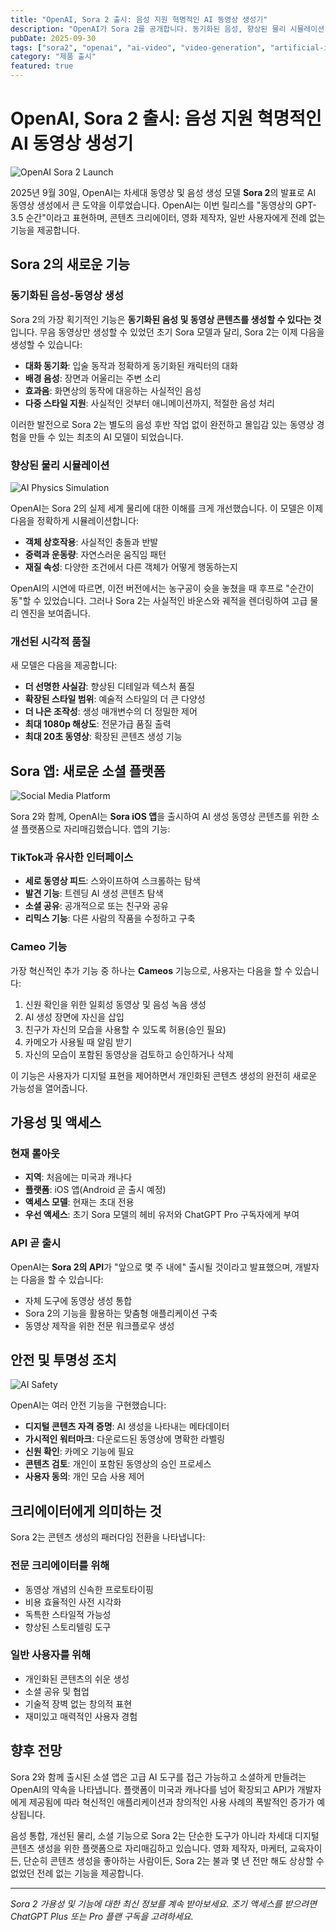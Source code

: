 ```yaml
---
title: "OpenAI, Sora 2 출시: 음성 지원 혁명적인 AI 동영상 생성기"
description: "OpenAI가 Sora 2를 공개합니다. 동기화된 음성, 향상된 물리 시뮬레이션, 소셜 공유 기능을 갖춘 획기적인 AI 동영상 생성 모델이 전 세계 크리에이터에게 제공됩니다."
pubDate: 2025-09-30
tags: ["sora2", "openai", "ai-video", "video-generation", "artificial-intelligence"]
category: "제품 출시"
featured: true
---
```


# OpenAI, Sora 2 출시: 음성 지원 혁명적인 AI 동영상 생성기

![OpenAI Sora 2 Launch](https://images.unsplash.com/photo-1633412802994-5c058f151b66?w=1200&h=630&fit=crop)

2025년 9월 30일, OpenAI는 차세대 동영상 및 음성 생성 모델 **Sora 2**의 발표로 AI 동영상 생성에서 큰 도약을 이루었습니다. OpenAI는 이번 릴리스를 "동영상의 GPT-3.5 순간"이라고 표현하며, 콘텐츠 크리에이터, 영화 제작자, 일반 사용자에게 전례 없는 기능을 제공합니다.

## Sora 2의 새로운 기능

### 동기화된 음성-동영상 생성

Sora 2의 가장 획기적인 기능은 **동기화된 음성 및 동영상 콘텐츠를 생성할 수 있다는 것**입니다. 무음 동영상만 생성할 수 있었던 초기 Sora 모델과 달리, Sora 2는 이제 다음을 생성할 수 있습니다:

- **대화 동기화**: 입술 동작과 정확하게 동기화된 캐릭터의 대화
- **배경 음성**: 장면과 어울리는 주변 소리
- **효과음**: 화면상의 동작에 대응하는 사실적인 음성
- **다중 스타일 지원**: 사실적인 것부터 애니메이션까지, 적절한 음성 처리

이러한 발전으로 Sora 2는 별도의 음성 후반 작업 없이 완전하고 몰입감 있는 동영상 경험을 만들 수 있는 최초의 AI 모델이 되었습니다.

### 향상된 물리 시뮬레이션

![AI Physics Simulation](https://images.unsplash.com/photo-1451187580459-43490279c0fa?w=1200&h=630&fit=crop)

OpenAI는 Sora 2의 실제 세계 물리에 대한 이해를 크게 개선했습니다. 이 모델은 이제 다음을 정확하게 시뮬레이션합니다:

- **객체 상호작용**: 사실적인 충돌과 반발
- **중력과 운동량**: 자연스러운 움직임 패턴
- **재질 속성**: 다양한 조건에서 다른 객체가 어떻게 행동하는지

OpenAI의 시연에 따르면, 이전 버전에서는 농구공이 슛을 놓쳤을 때 후프로 "순간이동"할 수 있었습니다. 그러나 Sora 2는 사실적인 바운스와 궤적을 렌더링하여 고급 물리 엔진을 보여줍니다.

### 개선된 시각적 품질

새 모델은 다음을 제공합니다:

- **더 선명한 사실감**: 향상된 디테일과 텍스처 품질
- **확장된 스타일 범위**: 예술적 스타일의 더 큰 다양성
- **더 나은 조작성**: 생성 매개변수의 더 정밀한 제어
- **최대 1080p 해상도**: 전문가급 품질 출력
- **최대 20초 동영상**: 확장된 콘텐츠 생성 기능

## Sora 앱: 새로운 소셜 플랫폼

![Social Media Platform](https://images.unsplash.com/photo-1611162617474-5b21e879e113?w=1200&h=630&fit=crop)

Sora 2와 함께, OpenAI는 **Sora iOS 앱**을 출시하여 AI 생성 동영상 콘텐츠를 위한 소셜 플랫폼으로 자리매김했습니다. 앱의 기능:

### TikTok과 유사한 인터페이스

- **세로 동영상 피드**: 스와이프하여 스크롤하는 탐색
- **발견 기능**: 트렌딩 AI 생성 콘텐츠 탐색
- **소셜 공유**: 공개적으로 또는 친구와 공유
- **리믹스 기능**: 다른 사람의 작품을 수정하고 구축

### Cameo 기능

가장 혁신적인 추가 기능 중 하나는 **Cameos** 기능으로, 사용자는 다음을 할 수 있습니다:

1. 신원 확인을 위한 일회성 동영상 및 음성 녹음 생성
2. AI 생성 장면에 자신을 삽입
3. 친구가 자신의 모습을 사용할 수 있도록 허용(승인 필요)
4. 카메오가 사용될 때 알림 받기
5. 자신의 모습이 포함된 동영상을 검토하고 승인하거나 삭제

이 기능은 사용자가 디지털 표현을 제어하면서 개인화된 콘텐츠 생성의 완전히 새로운 가능성을 열어줍니다.

## 가용성 및 액세스

### 현재 롤아웃

- **지역**: 처음에는 미국과 캐나다
- **플랫폼**: iOS 앱(Android 곧 출시 예정)
- **액세스 모델**: 현재는 초대 전용
- **우선 액세스**: 초기 Sora 모델의 헤비 유저와 ChatGPT Pro 구독자에게 부여

### API 곧 출시

OpenAI는 **Sora 2의 API**가 "앞으로 몇 주 내에" 출시될 것이라고 발표했으며, 개발자는 다음을 할 수 있습니다:

- 자체 도구에 동영상 생성 통합
- Sora 2의 기능을 활용하는 맞춤형 애플리케이션 구축
- 동영상 제작을 위한 전문 워크플로우 생성

## 안전 및 투명성 조치

![AI Safety](https://images.unsplash.com/photo-1563986768609-322da13575f3?w=1200&h=630&fit=crop)

OpenAI는 여러 안전 기능을 구현했습니다:

- **디지털 콘텐츠 자격 증명**: AI 생성을 나타내는 메타데이터
- **가시적인 워터마크**: 다운로드된 동영상에 명확한 라벨링
- **신원 확인**: 카메오 기능에 필요
- **콘텐츠 검토**: 개인이 포함된 동영상의 승인 프로세스
- **사용자 동의**: 개인 모습 사용 제어

## 크리에이터에게 의미하는 것

Sora 2는 콘텐츠 생성의 패러다임 전환을 나타냅니다:

### 전문 크리에이터를 위해

- 동영상 개념의 신속한 프로토타이핑
- 비용 효율적인 사전 시각화
- 독특한 스타일적 가능성
- 향상된 스토리텔링 도구

### 일반 사용자를 위해

- 개인화된 콘텐츠의 쉬운 생성
- 소셜 공유 및 협업
- 기술적 장벽 없는 창의적 표현
- 재미있고 매력적인 사용자 경험

## 향후 전망

Sora 2와 함께 출시된 소셜 앱은 고급 AI 도구를 접근 가능하고 소셜하게 만들려는 OpenAI의 약속을 나타냅니다. 플랫폼이 미국과 캐나다를 넘어 확장되고 API가 개발자에게 제공됨에 따라 혁신적인 애플리케이션과 창의적인 사용 사례의 폭발적인 증가가 예상됩니다.

음성 통합, 개선된 물리, 소셜 기능으로 Sora 2는 단순한 도구가 아니라 차세대 디지털 콘텐츠 생성을 위한 플랫폼으로 자리매김하고 있습니다. 영화 제작자, 마케터, 교육자이든, 단순히 콘텐츠 생성을 좋아하는 사람이든, Sora 2는 불과 몇 년 전만 해도 상상할 수 없었던 전례 없는 기능을 제공합니다.

---

*Sora 2 가용성 및 기능에 대한 최신 정보를 계속 받아보세요. 조기 액세스를 받으려면 ChatGPT Plus 또는 Pro 플랜 구독을 고려하세요.*
